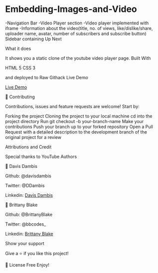 # Embedding-Images-and-Video

-Navigation Bar
-Video Player section
-Video player implemented with iframe
-Information about the video(title, no. of views, like/dislike/share, uploader name, avatar, number of subscribers and subscribe button)
Sidebar containing Up Next

What it does

It shows you a static clone of the youtube video player page. Built With

HTML 5
CSS 3

and deployed to Raw Githack Live Demo

[Live Demo](https://rawcdn.githack.com/davisdambis/Embedding-Images-and-Video/review/index.html)

🤝 Contributing

Contributions, issues and feature requests are welcome! Start by:

Forking the project
Cloning the project to your local machine
cd into the project directory
Run git checkout -b your-branch-name
Make your contributions
Push your branch up to your forked repository
Open a Pull Request with a detailed description to the development branch of the original project for a review

Attributions and Credit

Special thanks to YouTube Authors

👤 Davis Dambis

Github: @davisdambis

Twitter: @DDambis

Linkedin: [Davis Dambis](https://www.linkedin.com/in/d%C4%81vis-dambis-51551219a/)

👤 Brittany Blake

Github: @BrittanyBlake

Twitter: @bbcodes_

Linkedin: [Brittany Blake](https://www.linkedin.com/in/brittany-blake-843951109/)

Show your support

Give a ⭐️ if you like this project! 

📝 License
Free Enjoy!
